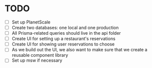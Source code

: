 # TODO

- [ ] Set up PlanetScale
- [ ] Create two databases: one local and one production
- [ ] All Prisma-related queries should live in the api folder
- [ ] Create UI for setting up a restaurant's reservations
- [ ] Create UI for showing user reservations to choose
- [ ] As we build out the UI, we also want to make sure that we create a reusable component library
- [ ] Set up msw if necessary

